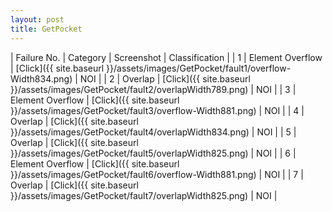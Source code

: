 ```yaml
---
layout: post
title: GetPocket
---
```

| Failure No. | Category | Screenshot | Classification |
| 1 | Element Overflow | [Click]({{ site.baseurl }}/assets/images/GetPocket/fault1/overflow-Width834.png) | NOI |
| 2 | Overlap | [Click]({{ site.baseurl }}/assets/images/GetPocket/fault2/overlapWidth789.png) | NOI |
| 3 | Element Overflow | [Click]({{ site.baseurl }}/assets/images/GetPocket/fault3/overflow-Width881.png) | NOI |
| 4 | Overlap | [Click]({{ site.baseurl }}/assets/images/GetPocket/fault4/overlapWidth834.png) | NOI |
| 5 | Overlap | [Click]({{ site.baseurl }}/assets/images/GetPocket/fault5/overlapWidth825.png) | NOI |
| 6 | Element Overflow | [Click]({{ site.baseurl }}/assets/images/GetPocket/fault6/overflow-Width881.png) | NOI |
| 7 | Overlap | [Click]({{ site.baseurl }}/assets/images/GetPocket/fault7/overlapWidth825.png) | NOI |
